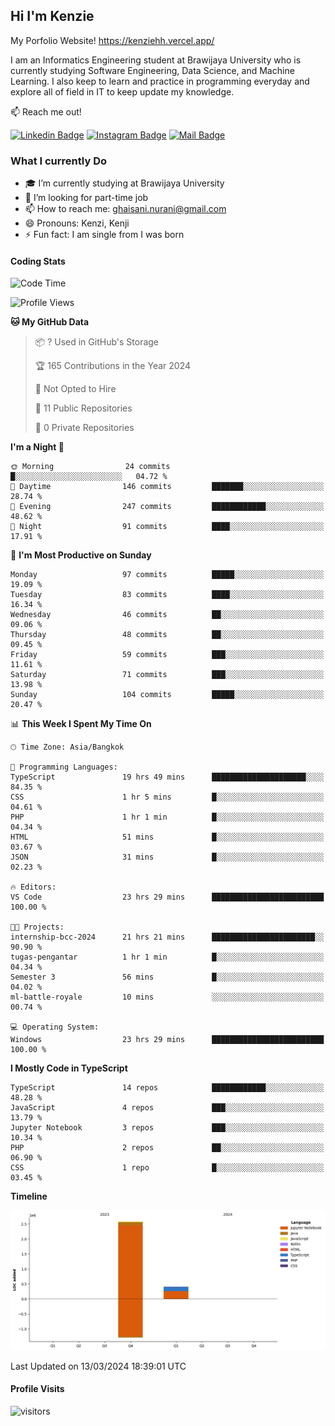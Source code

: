 ## Hi I'm Kenzie

My Porfolio Website!
https://kenziehh.vercel.app/

I am an Informatics Engineering student at Brawijaya University who is currently studying Software Engineering, Data Science, and Machine Learning. I also keep to learn and practice in programming everyday and explore all of field in IT to keep update my knowledge.

:mailbox: Reach me out!

[![Linkedin Badge](https://img.shields.io/badge/-Kenzie_Taqiyassar-0e76a8?style=flat&labelColor=0e76a8&logo=linkedin&logoColor=white)](https://www.linkedin.com/in/kenzie-taqiyassar-37458b1aa/) 
[![Instagram Badge](https://img.shields.io/badge/-@__kenziehh_-e84393?style=flat&labelColor=e84393&logo=instagram&logoColor=white)](https://www.instagram.com/_kenziehh/) 
[![Mail Badge](https://img.shields.io/badge/-ghaisani.nurani-c0392b?style=flat&labelColor=c0392b&logo=gmail&logoColor=white)](mailto:ghaisani.nurani@gmail.com)

### What I currently Do

- 🎓 I’m currently studying at Brawijaya University
- 💼 I’m looking for part-time job
- 📫 How to reach me: ghaisani.nurani@gmail.com
- 😄 Pronouns: Kenzi, Kenji
- ⚡ Fun fact: I am single from I was born

#### Coding Stats
<!--START_SECTION:waka-->
![Code Time](http://img.shields.io/badge/Code%20Time-266%20hrs%2040%20mins-blue)

![Profile Views](http://img.shields.io/badge/Profile%20Views-0-blue)

**🐱 My GitHub Data** 

> 📦 ? Used in GitHub's Storage 
 > 
> 🏆 165 Contributions in the Year 2024
 > 
> 🚫 Not Opted to Hire
 > 
> 📜 11 Public Repositories 
 > 
> 🔑 0 Private Repositories 
 > 
**I'm a Night 🦉** 

```text
🌞 Morning                24 commits          █░░░░░░░░░░░░░░░░░░░░░░░░   04.72 % 
🌆 Daytime                146 commits         ███████░░░░░░░░░░░░░░░░░░   28.74 % 
🌃 Evening                247 commits         ████████████░░░░░░░░░░░░░   48.62 % 
🌙 Night                  91 commits          ████░░░░░░░░░░░░░░░░░░░░░   17.91 % 
```
📅 **I'm Most Productive on Sunday** 

```text
Monday                   97 commits          █████░░░░░░░░░░░░░░░░░░░░   19.09 % 
Tuesday                  83 commits          ████░░░░░░░░░░░░░░░░░░░░░   16.34 % 
Wednesday                46 commits          ██░░░░░░░░░░░░░░░░░░░░░░░   09.06 % 
Thursday                 48 commits          ██░░░░░░░░░░░░░░░░░░░░░░░   09.45 % 
Friday                   59 commits          ███░░░░░░░░░░░░░░░░░░░░░░   11.61 % 
Saturday                 71 commits          ███░░░░░░░░░░░░░░░░░░░░░░   13.98 % 
Sunday                   104 commits         █████░░░░░░░░░░░░░░░░░░░░   20.47 % 
```


📊 **This Week I Spent My Time On** 

```text
🕑︎ Time Zone: Asia/Bangkok

💬 Programming Languages: 
TypeScript               19 hrs 49 mins      █████████████████████░░░░   84.35 % 
CSS                      1 hr 5 mins         █░░░░░░░░░░░░░░░░░░░░░░░░   04.61 % 
PHP                      1 hr 1 min          █░░░░░░░░░░░░░░░░░░░░░░░░   04.34 % 
HTML                     51 mins             █░░░░░░░░░░░░░░░░░░░░░░░░   03.67 % 
JSON                     31 mins             █░░░░░░░░░░░░░░░░░░░░░░░░   02.23 % 

🔥 Editors: 
VS Code                  23 hrs 29 mins      █████████████████████████   100.00 % 

🐱‍💻 Projects: 
internship-bcc-2024      21 hrs 21 mins      ███████████████████████░░   90.90 % 
tugas-pengantar          1 hr 1 min          █░░░░░░░░░░░░░░░░░░░░░░░░   04.34 % 
Semester 3               56 mins             █░░░░░░░░░░░░░░░░░░░░░░░░   04.02 % 
ml-battle-royale         10 mins             ░░░░░░░░░░░░░░░░░░░░░░░░░   00.74 % 

💻 Operating System: 
Windows                  23 hrs 29 mins      █████████████████████████   100.00 % 
```

**I Mostly Code in TypeScript** 

```text
TypeScript               14 repos            ████████████░░░░░░░░░░░░░   48.28 % 
JavaScript               4 repos             ███░░░░░░░░░░░░░░░░░░░░░░   13.79 % 
Jupyter Notebook         3 repos             ███░░░░░░░░░░░░░░░░░░░░░░   10.34 % 
PHP                      2 repos             ██░░░░░░░░░░░░░░░░░░░░░░░   06.90 % 
CSS                      1 repo              █░░░░░░░░░░░░░░░░░░░░░░░░   03.45 % 
```



**Timeline**

![Lines of Code chart](https://raw.githubusercontent.com/kenziehh/kenziehh/master/assets/bar_graph.png)


 Last Updated on 13/03/2024 18:39:01 UTC
<!--END_SECTION:waka-->


#### Profile Visits

![visitors](https://visitor-badge.glitch.me/badge?page_id=kenziehh.kenziehh)





